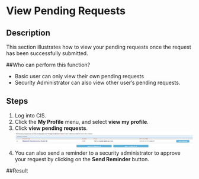 # View Pending Requests
## Description
This section illustrates how to view your pending requests once the request has been successfully submitted.

##Who can perform this function?
* Basic user can only view their own pending requests
* Security Administrator can also view other user’s pending requests.

## Steps
1.	Log into CIS.
2.	Click the **My Profile** menu, and select **view my profile**.
3.	Click **view pending requests**.
![](vpr-3.png)
4.	You can also send a reminder to a security administrator to approve your request by clicking on the **Send Reminder** button.

##Result
